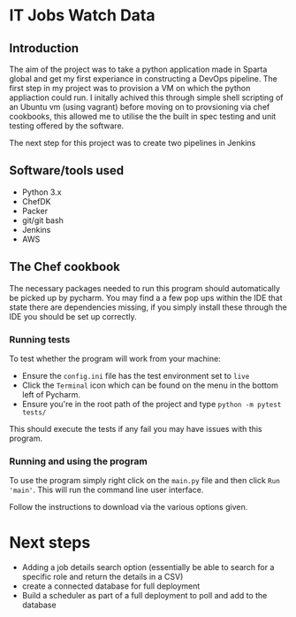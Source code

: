 # IT Jobs Watch Data

## Introduction
The aim of the project was to take a python application made in Sparta global and get my first experiance in constructing a DevOps pipeline. The first step in my project was to provision a VM on which the python appliaction could run. I initally achived this through simple shell scripting of an Ubuntu vm (using vagrant) before moving on to provsioning via chef cookbooks, this allowed me to utilise the the built in spec testing and unit testing offered by the software.

The next step for this project was to create two pipelines in Jenkins

## Software/tools used
* Python 3.x
* ChefDK
* Packer
* git/git bash
* Jenkins
* AWS

## The Chef cookbook
The necessary packages needed to run this program should automatically be picked up by pycharm. You may find a a few pop ups within the IDE that state there are dependencies missing, if you simply install these through the IDE you should be set up correctly.  

### Running tests

To test whether the program will work from your machine:

 * Ensure the `config.ini` file has the test environment set to `live`
 * Click the `Terminal` icon which can be found on the menu in the bottom left of Pycharm.
* Ensure you're in the root path of the project and type `python -m pytest tests/`

This should execute the tests if any fail you may have issues with this program.

### Running and using the program
To use the program simply right click on the `main.py` file and then click `Run 'main'`. This will run the command line user interface.

Follow the instructions to download via the various options given.

# Next steps
* Adding a job details search option (essentially be able to search for a specific role and return the details in a CSV)
* create a connected database for full deployment
* Build a scheduler as part of a full deployment to poll and add to the database
